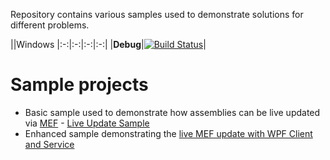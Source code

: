 Repository contains various samples used to demonstrate solutions for different problems.

||Windows
|:-:|:-:|:-:|:-:|
|**Debug**|[![Build Status](http://github-jenkins.cloudapp.net/job/artiso-samples/badge/icon)](http://github-jenkins.cloudapp.net/job/artiso-samples/)|
# Sample projects
* Basic sample used to demonstrate how assemblies can be live updated via [MEF](https://msdn.microsoft.com/en-us/library/dd460648) - [Live Update Sample](https://github.com/artiso-solutions/samples/tree/master/MEFLiveUpdateExample)
* Enhanced sample demonstrating the [live MEF update with WPF Client and Service](https://github.com/artiso-solutions/samples/tree/master/LiveUpdate)
